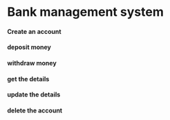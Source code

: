 # Bank management system
#### Create an account
#### deposit money
#### withdraw money
#### get the details
#### update the details 
#### delete the account 